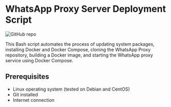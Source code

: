 # WhatsApp Proxy Server Deployment Script

<img src="https://img.shields.io/badge/github-MvsCode/Whatsapp-Proxy-Server-8da0cb?style=for-the-badge&labelColor=555555&logo=github" alt="GitHub repo"> 


This Bash script automates the process of updating system packages, installing Docker and Docker Compose, cloning the WhatsApp Proxy repository, building a Docker image, and starting the WhatsApp proxy service using Docker Compose.

## Prerequisites

- Linux operating system (tested on Debian and CentOS)
- Git installed
- Internet connection
